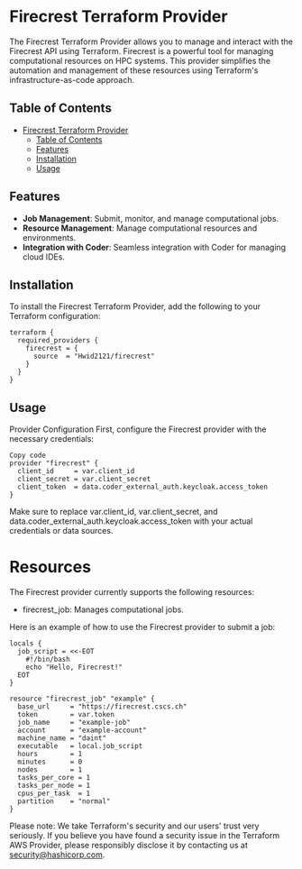 # Firecrest Terraform Provider

<!-- ![Firecrest Logo](link-to-logo-image) -->

The Firecrest Terraform Provider allows you to manage and interact with the Firecrest API using Terraform. Firecrest is a powerful tool for managing computational resources on HPC systems. This provider simplifies the automation and management of these resources using Terraform's infrastructure-as-code approach.

## Table of Contents

- [Firecrest Terraform Provider](#firecrest-terraform-provider)
  - [Table of Contents](#table-of-contents)
  - [Features](#features)
  - [Installation](#installation)
  - [Usage](#usage)

## Features

- **Job Management**: Submit, monitor, and manage computational jobs.
- **Resource Management**: Manage computational resources and environments.
- **Integration with Coder**: Seamless integration with Coder for managing cloud IDEs.

## Installation

To install the Firecrest Terraform Provider, add the following to your Terraform configuration:

```hcl
terraform {
  required_providers {
    firecrest = {
      source  = "Hwid2121/firecrest"
    }
  }
}
```

## Usage
Provider Configuration
First, configure the Firecrest provider with the necessary credentials:

```hcl
Copy code
provider "firecrest" {
  client_id     = var.client_id
  client_secret = var.client_secret
  client_token  = data.coder_external_auth.keycloak.access_token
}
```

Make sure to replace var.client_id, var.client_secret, and data.coder_external_auth.keycloak.access_token with your actual credentials or data sources.

# Resources
The Firecrest provider currently supports the following resources:

- firecrest_job: Manages computational jobs.

Here is an example of how to use the Firecrest provider to submit a job:

```hcl
locals {
  job_script = <<-EOT
    #!/bin/bash
    echo "Hello, Firecrest!"
  EOT
}

resource "firecrest_job" "example" {
  base_url     = "https://firecrest.cscs.ch"
  token        = var.token
  job_name     = "example-job"
  account      = "example-account"
  machine_name = "daint"
  executable   = local.job_script
  hours        = 1
  minutes      = 0
  nodes        = 1
  tasks_per_core = 1
  tasks_per_node = 1
  cpus_per_task  = 1
  partition    = "normal"
}
```



Please note: We take Terraform's security and our users' trust very seriously. If you believe you have found a security issue in the Terraform AWS Provider, please responsibly disclose it by contacting us at security@hashicorp.com.